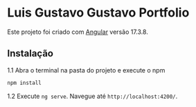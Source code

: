 # Luis Gustavo Gustavo Portfolio

Este projeto foi criado com [Angular](https://github.com/angular/angular-cli) versão 17.3.8.

## Instalação

1.1 Abra o terminal na pasta do projeto e execute o npm
```bash
npm install 
```

1.2 Execute `ng serve`. Navegue até `http://localhost:4200/`.

